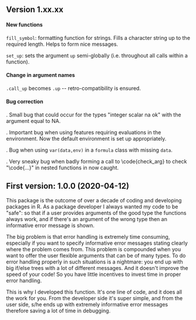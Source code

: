 
## Version 1.xx.xx 

#### New functions

`fill_symbol`: formatting function for strings. Fills a character string up to the required length. Helps to form nice messages.

`set_up`: sets the argument `up` semi-globally (i.e. throughout all calls within a function).

#### Change in argument names

`.call_up` becomes `.up` -- retro-compatibility is ensured.

#### Bug correction

 . Small bug that could occur for the types "integer scalar na ok" with the argument equal to NA.
 
 . Important bug when using features requiring evaluations in the environment. Now the default environment is set up appropriately.
 
 . Bug when using `var(data,env)` in a `formula` class with missing `data`.
 
 . Very sneaky bug when badly forming a call to \code{check_arg} to check "\code{...}" in nested functions in now caught.


## First version: 1.0.0 (2020-04-12)

This package is the outcome of over a decade of coding and developing packages in R. As a package developer I always wanted my code to be "safe": so that if a user provides arguments of the good type the functions always work, and if there's an argument of the wrong type then an informative error message is shown. 

The big problem is that error handling is extremely time consuming, especially if you want to specify informative error messages stating clearly where the problem comes from. This problem is compounded when you want to offer the user flexible arguments that can be of many types. To do error handling properly in such situations is a nightmare: you end up with big if/else trees with a lot of different messages. And it doesn't improve the speed of your code! So you have little incentives to invest time in proper error handling. 

This is why I developed this function. It's one line of code, and it does all the work for you. From the developer side it's super simple, and from the user side, s/he ends up with extremely informative error messages therefore saving a lot of time in debugging.







